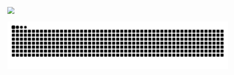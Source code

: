 [![](https://visitcount.itsvg.in/api?id=firdous-wani&icon=0&color=0)](https://visitcount.itsvg.in)

![snake gif](https://github.com/firdous-wani/firdous-wani/blob/output/github-contribution-grid-snake-dark.svg)

<!--
**firdous-wani/firdous-wani** is a ✨ _special_ ✨ repository because its `README.md` (this file) appears on your GitHub profile.

Here are some ideas to get you started:

- 🔭 I’m currently working on ...
- 🌱 I’m currently learning ...
- 👯 I’m looking to collaborate on ...
- 🤔 I’m looking for help with ...
- 💬 Ask me about ...
- 📫 How to reach me: ...
- 😄 Pronouns: ...
- ⚡ Fun fact: ...
-->
